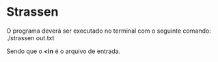 # Strassen
O programa deverá ser executado no terminal com o seguinte comando:
./strassen <in >out.txt
  
Sendo que o <b><in</b> é o arquivo de entrada.
